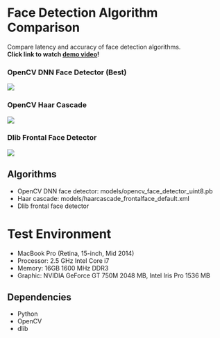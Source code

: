 # Face Detection Algorithm Comparison

Compare latency and accuracy of face detection algorithms.  
**Click link to watch [demo video]()!**  

### OpenCV DNN Face Detector (Best)  
![](https://github.com/kairess/face_detection_comparison/raw/master/result/result_opencv_dnn.png)

### OpenCV Haar Cascade  
![](https://github.com/kairess/face_detection_comparison/raw/master/result/result_opencv_haar.png)

### Dlib Frontal Face Detector  
![](https://github.com/kairess/face_detection_comparison/raw/master/result/result_dlib.png)


## Algorithms

- OpenCV DNN face detector: models/opencv_face_detector_uint8.pb
- Haar cascade: models/haarcascade_frontalface_default.xml
- Dlib frontal face detector

# Test Environment
- MacBook Pro (Retina, 15-inch, Mid 2014)
- Processor: 2.5 GHz Intel Core i7
- Memory: 16GB 1600 MHz DDR3
- Graphic: NVIDIA GeForce GT 750M 2048 MB, Intel Iris Pro 1536 MB

## Dependencies
- Python
- OpenCV
- dlib

